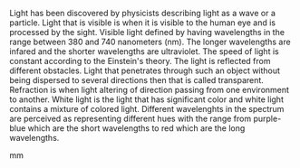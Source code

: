 Light has been discovered by physicists describing light as a wave or a particle. Light that is visible is when it is visible to the human eye and is processed by the sight. Visible light defined by having wavelengths in the range between 380 and 740 nanometers (nm). The longer wavelengths are infared and the shorter wavelengths are ultraviolet. The speed of light is constant according to the Einstein's theory.
The light is reflected from different obstacles. Light that penetrates through such an object without being dispersed to several directions then that is called transparent. Refraction is when light altering of direction passing from one environment to another. White light is the light that has significant color and white light contains a mixture of colored light. Different wavelenghts in the spectrum are perceived as representing different hues with the range from purple-blue which are the short wavelengths to red which are the long wavelengths.


mm
